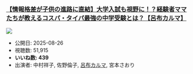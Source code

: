 ### [【情報格差が子供の進路に直結】大学入試も視野に！？経験者ママたちが教えるコスパ・タイパ最強の中学受験とは？【呂布カルマ】](https://www.youtube.com/watch?v=-1nRgmMLc0U)
[![](https://img.youtube.com/vi/-1nRgmMLc0U/sddefault.jpg)](https://www.youtube.com/watch?v=-1nRgmMLc0U)
-   公開日: 2025-08-26
-   視聴数: 51,915
-   **いいね数: 439**
-   出演者: 中村祥子, 佐野倫子, [呂布カルマ](/rehacq_fan/people/呂布カルマ "wikilink"), 宮本さおり
